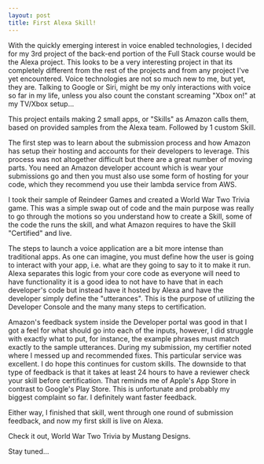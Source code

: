 ```yaml
---
layout: post
title: First Alexa Skill!
---
```

With the quickly emerging interest in voice enabled technologies, I decided for my 3rd project of the back-end portion of the Full Stack course would be the Alexa project. This looks to be a very interesting project in that its completely different from the rest of the projects and from any project I've yet encountered. Voice technologies are not so much new to me, but yet, they are. Talking to Google or Siri, might be my only interactions with voice so far in my life, unless you also count the constant screaming "Xbox on!" at my TV/Xbox setup...

This project entails making 2 small apps, or "Skills" as Amazon calls them, based on provided samples from the Alexa team. Followed by 1 custom Skill.

The first step was to learn about the submission process and how Amazon has setup their hosting and accounts for their developers to leverage. This process was not altogether difficult but there are a great number of moving parts. You need an Amazon developer account which is wear your submissions go and then you must also use some form of hosting for your code, which they recommend you use their lambda service from AWS.

I took their sample of Reindeer Games and created a World War Two Trivia game. This was a simple swap out of code and the main purpose was really to go through the motions so you understand how to create a Skill, some of the code the runs the skill, and what Amazon requires to have the Skill "Certified" and live.

The steps to launch a voice application are a bit more intense than traditional apps. As one can imagine, you must define how the user is going to interact with your app, i.e. what are they going to say to it to make it run.  Alexa separates this logic from your core code as everyone will need to have functionality it is a good idea to not have to have that in each developer's code but instead have it hosted by Alexa and have the developer simply define the "utterances". This is the purpose of utilizing the Developer Console and the many many steps to certification.

Amazon's feedback system inside the Developer portal was good in that I got a feel for what should go into each of the inputs, however, I did struggle with exactly what to put, for instance, the example phrases must match exactly to the sample utterances. During my submission, my certifier noted where I messed up and recommended fixes. This particular service was excellent. I do hope this continues for custom skills. The downside to that type of feedback is that it takes at least 24 hours to have a reviewer check your skill before certification. That reminds me of Apple's App Store in contrast to Google's Play Store. This is unfortunate and probably my biggest complaint so far. I definitely want faster feedback.

Either way, I finished that skill, went through one round of submission feedback, and now my first skill is live on Alexa.

Check it out, World War Two Trivia by Mustang Designs.

Stay tuned...
